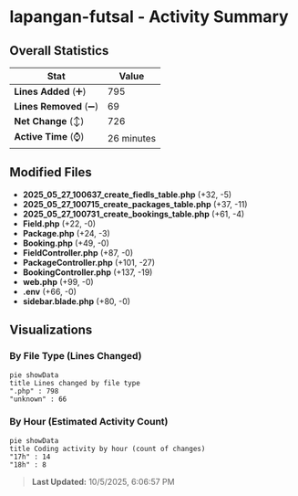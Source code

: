 # lapangan-futsal - Activity Summary 

## Overall Statistics

| Stat                   | Value                                                             |
| ---------------------- | ----------------------------------------------------------------- |
| **Lines Added** (➕)   | 795                                          |
| **Lines Removed** (➖) | 69                                        |
| **Net Change** (↕)    | 726                |
| **Active Time** (⌚)   | 26 minutes |


## Modified Files
- **2025_05_27_100637_create_fiedls_table.php** (+32, -5)
- **2025_05_27_100715_create_packages_table.php** (+37, -11)
- **2025_05_27_100731_create_bookings_table.php** (+61, -4)
- **Field.php** (+22, -0)
- **Package.php** (+24, -3)
- **Booking.php** (+49, -0)
- **FieldController.php** (+87, -0)
- **PackageController.php** (+101, -27)
- **BookingController.php** (+137, -19)
- **web.php** (+99, -0)
- **.env** (+66, -0)
- **sidebar.blade.php** (+80, -0)

## Visualizations

### By File Type (Lines Changed)

```mermaid
pie showData
title Lines changed by file type
".php" : 798
"unknown" : 66
```

### By Hour (Estimated Activity Count)

```mermaid
pie showData
title Coding activity by hour (count of changes)
"17h" : 14
"18h" : 8
```


> **Last Updated:** 10/5/2025, 6:06:57 PM